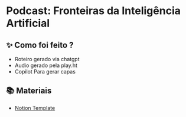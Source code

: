 # Podcast: Fronteiras da Inteligência Artificial

## ✨ Como foi feito ?

- Roteiro gerado via chatgpt
- Audio gerado pela play.ht
- Copilot Para gerar capas

## 📚 Materiais

- [Notion Template](https://www.notion.so/PAS-Podcast-AI-Studio-97b722a12aa5488995588ddd87c1368a)

